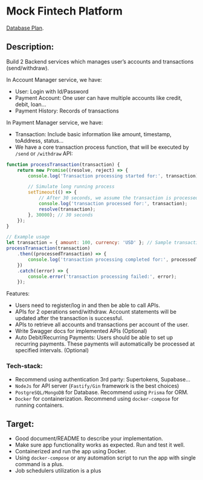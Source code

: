 # Mock Fintech Platform

[Database Plan](https://dbdiagram.io/d/Mock-Fintech-Platform-Diagram-66c147db8b4bb5230e626228).

## Description:
Build 2 Backend services which manages user’s accounts and transactions (send/withdraw). 

In Account Manager service, we have:
- User: Login with Id/Password
- Payment Account: One user can have multiple accounts like credit, debit, loan...
- Payment History: Records of transactions

In Payment Manager service, we have:
- Transaction: Include basic information like amount, timestamp, toAddress, status...
- We have a core transaction process function, that will be executed by `/send` or `/withdraw` API:

```js
function processTransaction(transaction) {
    return new Promise((resolve, reject) => {
        console.log('Transaction processing started for:', transaction);

        // Simulate long running process
        setTimeout(() => {
            // After 30 seconds, we assume the transaction is processed successfully
            console.log('transaction processed for:', transaction);
            resolve(transaction);
        }, 30000); // 30 seconds
    });
}

// Example usage
let transaction = { amount: 100, currency: 'USD' }; // Sample transaction input
processTransaction(transaction)
    .then((processedTransaction) => {
        console.log('transaction processing completed for:', processedTransaction);
    })
    .catch((error) => {
        console.error('transaction processing failed:', error);
    });
```

Features:
- Users need to register/log in and then be able to call APIs.
- APIs for 2 operations send/withdraw. Account statements will be updated after the transaction is successful.
- APIs to retrieve all accounts and transactions per account of the user.
- Write Swagger docs for implemented APIs (Optional)
- Auto Debit/Recurring Payments: Users should be able to set up recurring payments. These payments will automatically be processed at specified intervals. (Optional)

### Tech-stack:
- Recommend using authentication 3rd party: Supertokens, Supabase...
- `NodeJs` for API server (`Fastify/Gin` framework is the best choices)
- `PostgreSQL/MongoDB` for Database. Recommend using `Prisma` for ORM.
- `Docker` for containerization. Recommend using `docker-compose` for running containers.
 
## Target:
- Good document/README to describe your implementation.
- Make sure app functionality works as expected. Run and test it well.
- Containerized and run the app using Docker.
- Using `docker-compose` or any automation script to run the app with single command is a plus.
- Job schedulers utilization is a plus
